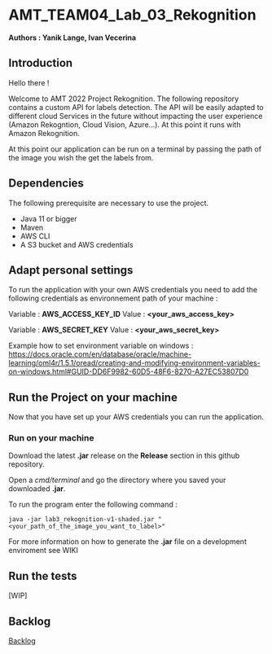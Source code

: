 # AMT_TEAM04_Lab_03_Rekognition

**Authors : Yanik Lange, Ivan Vecerina**

## Introduction


Hello there ! 

Welcome to AMT 2022 Project Rekognition.
The following repository contains a custom API for labels detection.
The API will be easily adapted to different cloud Services in the future without impacting the user experience
(Amazon Rekogntion, Cloud Vision, Azure...). At this point it runs with Amazon Rekognition.

At this point our application can be run on a terminal by passing the path of the image you wish the get the labels 
from.

## Dependencies

The following prerequisite are necessary to use the project.

* Java 11 or bigger
* Maven
* AWS CLI
* A S3 bucket and AWS credentials

## Adapt personal settings

To run the application with your own AWS credentials you need to add the following credentials as environnement path of 
your machine :

Variable : **AWS_ACCESS_KEY_ID** Value : **<your_aws_access_key>**

Variable : **AWS_SECRET_KEY** Value : **<your_aws_secret_key>**

Example how to set environment variable on windows :
https://docs.oracle.com/en/database/oracle/machine-learning/oml4r/1.5.1/oread/creating-and-modifying-environment-variables-on-windows.html#GUID-DD6F9982-60D5-48F6-8270-A27EC53807D0
## Run the Project on your machine

Now that you have set up your AWS credentials you can run the application.

### Run on your machine

Download the latest **.jar** release on the **Release** section in this github repository.

Open a *cmd/terminal* and go the directory where you saved your downloaded **.jar**.

To run the program enter the following command : 

```java -jar lab3_rekognition-v1-shaded.jar "<your_path_of_the_image_you_want_to_label>"```

For more information on how to generate the **.jar** file on a development enviroment see WIKI

## Run the tests

[WIP]


## Backlog

[Backlog](https://github.com/orgs/Lange-Vecerina/projects/2)
